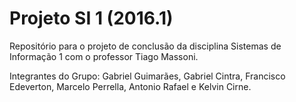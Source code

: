 # Projeto SI 1 (2016.1)

Repositório para o projeto de conclusão da disciplina Sistemas de Informação 1 com o professor Tiago Massoni.

Integrantes do Grupo: Gabriel Guimarães, Gabriel Cintra, Francisco Edeverton, Marcelo Perrella, Antonio Rafael e Kelvin Cirne.
